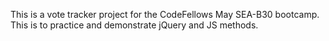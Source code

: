 This is a vote tracker project for the CodeFellows May SEA-B30 bootcamp. This is to practice and demonstrate jQuery and JS methods.
